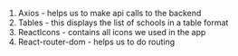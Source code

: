 1. Axios - helps us to make api calls to the backend
2. Tables - this displays the list of schools in a table format
3. ReactIcons - contains all icons we used in the app
4. React-router-dom - helps us to do routing